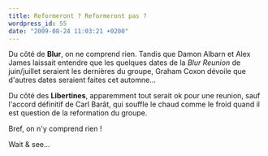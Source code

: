 ```yaml
---
title: Reformeront ? Reformeront pas ?
wordpress_id: 55
date: "2009-08-24 11:03:21 +0200"
---
```


Du côté de **Blur**, on ne comprend rien. Tandis que Damon Albarn et Alex James
laissait entendre que les quelques dates de la _Blur Reunion_ de juin/juillet
seraient les dernières du groupe, Graham Coxon dévoile que d'autres dates
seraient faites cet automne…

Du côté des **Libertines**, apparemment tout serait ok pour une reunion, sauf
l'accord définitif de Carl Barât, qui souffle le chaud comme le froid quand il
est question de la reformation du groupe.

Bref, on n'y comprend rien !

Wait & see…
